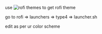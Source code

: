 use ![rofi themes](https://github.com/adi1090x/rofi) to get rofi theme

go to rofi => launchers => type4 => launcher.sh

edit as per ur color scheme
